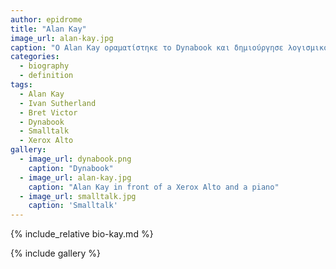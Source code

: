 ```yaml
---
author: epidrome
title: "Alan Kay"
image_url: alan-kay.jpg
caption: "O Alan Kay οραματίστηκε το Dynabook και δημιούργησε λογισμικό που διευκολύνει τα παιδιά να μάθουν να σκέφτονται μαζί με τους υπολογιστές"
categories:
  - biography
  - definition
tags:
  - Alan Kay
  - Ivan Sutherland
  - Bret Victor
  - Dynabook
  - Smalltalk
  - Xerox Alto
gallery:
  - image_url: dynabook.png
    caption: "Dynabook"
  - image_url: alan-kay.jpg
    caption: "Alan Kay in front of a Xerox Alto and a piano"
  - image_url: smalltalk.jpg
    caption: 'Smalltalk'
---
```


{% include_relative bio-kay.md %}

{% include gallery %}
